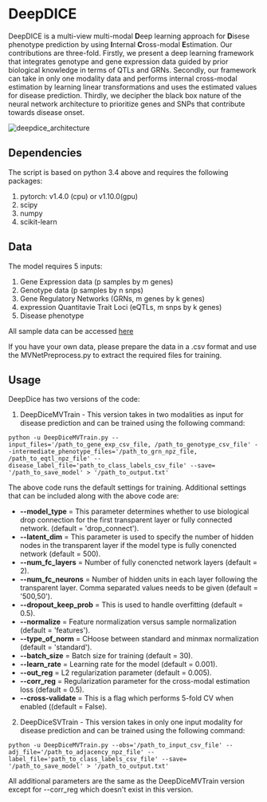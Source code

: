 # DeepDICE

DeepDICE is a multi-view multi-modal **D**eep learning approach for **D**isese phenotype prediction by using **I**nternal **C**ross-modal **E**stimation. Our contributions are three-fold. Firstly, we present a deep learning framework that integrates genotype and gene expression data guided by prior biological knowledge in terms of QTLs and GRNs. Secondly, our framework can take in only one modality data and performs internal cross-modal estimation by learning linear transformations and uses the estimated values for disease prediction. Thirdly, we decipher the black box nature of the neural network architecture to prioritize genes and SNPs that contribute towards disease onset. 


<!--![DeepDICE Architecture](https://user-images.githubusercontent.com/18314073/124612169-bc616880-de37-11eb-969a-16dc36ca0767.png)-->
<!--![bipodnet_architecture](https://user-images.githubusercontent.com/18314073/125311395-fed3eb00-e2f8-11eb-9719-289f396bd496.png)-->
<!--![mvnet_arch](https://user-images.githubusercontent.com/18314073/141710663-6184ebd6-90e3-49cf-81a8-1c5d99f1a055.png) -->
![deepdice_architecture](https://user-images.githubusercontent.com/18314073/153448583-004a6414-00c1-4e5a-8296-96d65b312583.png)



## Dependencies
The script is based on python 3.4 above and requires the following packages:
1. pytorch: v1.4.0  (cpu) or v1.10.0(gpu)
2. scipy
3. numpy
4. scikit-learn

## Data
The model requires 5 inputs:
1. Gene Expression data (p samples by m genes)
2. Genotype data (p samples by n snps)
3. Gene Regulatory Networks (GRNs, m genes by k genes)
4. expression Quantitavie Trait Loci (eQTLs, m snps by k genes)
5. Disease phenotype

All sample data can be accessed [here](http://resource.psychencode.org)

If you have your own data, please prepare the data in a .csv format and use the MVNetPreprocess.py to extract the required files for training.

## Usage
DeepDice has two versions of the code:
1. DeepDiceMVTrain - This version takes in two modalities as input for disease prediction and can be trained using the following command:

```
python -u DeepDiceMVTrain.py --input_files='/path_to_gene_exp_csv_file, /path_to_genotype_csv_file' --intermediate_phenotype_files='/path_to_grn_npz_file, /path_to_eqtl_npz_file' --disease_label_file='path_to_class_labels_csv_file' --save= '/path_to_save_model' > '/path_to_output.txt'
```

The above code runs the default settings for training. Additional settings that can be included along with the above code are:
* **--model_type** = This parameter determines whether to use biological drop connection for the first transparent layer or fully connected network. (default = 'drop_connect').
* **--latent_dim** = This parameter is used to specify the number of hidden nodes in the transparent layer if the model type is fully conencted network (default = 500).
* **--num_fc_layers** = Number of fully conencted network layers (default = 2).
* **--num_fc_neurons** = Number of hidden units in each layer following the transparent layer. Comma separated values needs to be given (default = '500,50').
* **--dropout_keep_prob** = This is used to handle overfitting (default = 0.5).
* **--normalize** = Feature normalization versus sample normalization (default = 'features').
* **--type_of_norm** = CHoose between standard and minmax normalization (default = 'standard').
* **--batch_size** = Batch size for training (default = 30).
* **--learn_rate** = Learning rate for the model (default = 0.001). 
* **--out_reg** = L2 regularization parameter (default = 0.005).
* **--corr_reg** = Regularization parameter for the cross-modal estimation loss (default = 0.5).
* **--cross-validate** = This is a flag which performs 5-fold CV when enabled ((default = False).


2. DeepDiceSVTrain - This version takes in only one input modality for disease prediction and can be trained using the following command:

```
python -u DeepDiceMVTrain.py --obs='/path_to_input_csv_file' --adj_file='/path_to_adjacency_npz_file' --label_file='path_to_class_labels_csv_file' --save= '/path_to_save_model' > '/path_to_output.txt'
```
 All additional parameters are the same as the DeepDiceMVTrain version except for --corr_reg which doesn't exist in this version.
